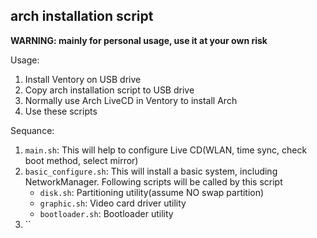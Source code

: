 ## arch installation script

**WARNING: mainly for personal usage, use it at your own risk**

Usage:

1. Install Ventory on USB drive
2. Copy arch installation script to USB drive
3. Normally use Arch LiveCD in Ventory to install Arch
4. Use these scripts

Sequance:
1. `main.sh`: This will help to configure Live CD(WLAN, time sync, check boot method, select mirror)
2. `basic_configure.sh`: This will install a basic system, including NetworkManager. Following scripts will be called by this script
    * `disk.sh`: Partitioning utility(assume NO swap partition)
    * `graphic.sh`: Video card driver utility
    * `bootloader.sh`: Bootloader utility
3. ``
